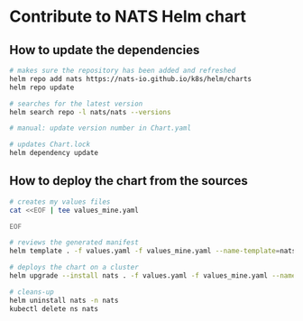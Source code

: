 # Contribute to NATS Helm chart

## How to update the dependencies

```bash
# makes sure the repository has been added and refreshed
helm repo add nats https://nats-io.github.io/k8s/helm/charts
helm repo update

# searches for the latest version
helm search repo -l nats/nats --versions

# manual: update version number in Chart.yaml

# updates Chart.lock
helm dependency update
```

## How to deploy the chart from the sources

```bash
# creates my values files
cat <<EOF | tee values_mine.yaml

EOF

# reviews the generated manifest
helm template . -f values.yaml -f values_mine.yaml --name-template=nats -n nats --debug > temp.yaml

# deploys the chart on a cluster
helm upgrade --install nats . -f values.yaml -f values_mine.yaml --namespace nats

# cleans-up
helm uninstall nats -n nats
kubectl delete ns nats
```
